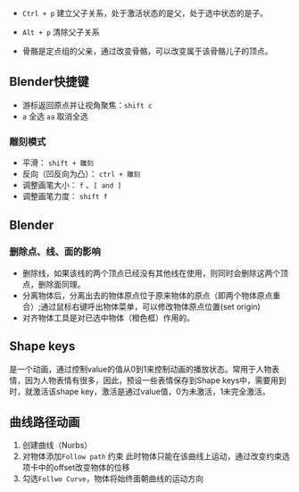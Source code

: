 - `Ctrl + p` 建立父子关系，处于激活状态的是父，处于选中状态的是子。
- `Alt + p` 清除父子关系

- 骨骼是定点组的父亲，通过改变骨骼，可以改变属于该骨骼儿子的顶点。


## Blender快捷键
- 游标返回原点并让视角聚焦：`shift c`
- `a` 全选 `aa` 取消全选

### 雕刻模式
- 平滑： `shift + 雕刻`
- 反向（凹反向为凸）： `ctrl + 雕刻`
- 调整画笔大小： `f` 、`[ and ]`
- 调整画笔力度： `shift f`


## Blender
### 删除点、线、面的影响
- 删除线，如果该线的两个顶点已经没有其他线在使用，则同时会删除这两个顶点，删除面同理。
-  分离物体后，分离出去的物体原点位于原来物体的原点（即两个物体原点重合）;通过鼠标右键呼出物体菜单，可以修改物体原点位置(set origin)
- 对齐物体工具是对已选中物体（橙色框）作用的。
## Shape keys
是一个动画，通过控制value的值从0到1来控制动画的播放状态。常用于人物表情，因为人物表情有很多，因此，预设一些表情保存到Shape keys中，需要用到时，就激活该shape key，激活是通过value值，0为未激活，1未完全激活。


## 曲线路径动画
1. 创建曲线（Nurbs）
2. 对物体添加`Follow path` 约束
此时物体只能在该曲线上运动，通过改变约束选项卡中的offset改变物体的位移
3. 勾选`Follwo Curve`，物体将始终面朝曲线的运动方向